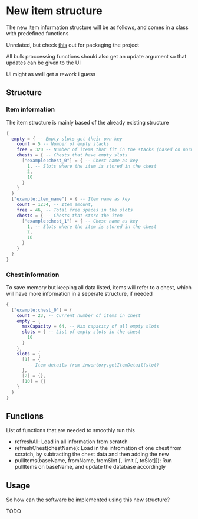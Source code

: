 # New item structure

The new item information structure will be as follows, and comes in a class with predefined functions

Unrelated, but check [this](https://github.com/siffiejoe/lua-amalg) out for packaging the project

All bulk proccessing functions should also get an update argument so that updates can be given to the UI

UI might as well get a rework i guess

## Structure

### Item information

The item structure is mainly based of the already existing structure

```lua
{
  empty = { -- Empty slots get their own key
    count = 5 -- Number of empty stacks
    free = 320 -- Number of items that fit in the stacks (based on normal item size)
    chests = { -- Chests that have empty slots
      ["example:chest_0"] = { -- Chest name as key
        1, -- Slots where the item is stored in the chest
        2,
        10
      }
    }
  }
  ["example:item_name"] = { -- Item name as key
    count = 1234, -- Item amount,
    free = 46, -- Total free spaces in the slots
    chests = { -- Chests that store the item
      ["example:chest_1"] = { -- Chest name as key
        1, -- Slots where the item is stored in the chest
        2,
        10
      }
    }
  }
}
```

### Chest information

To save memory but keeping all data listed, items will refer to a chest, which will have more information in a seperate structure, if needed

```lua
{
  ["example:chest_0"] = {
    count = 23, -- Current number of items in chest
    empty = {
      maxCapacity = 64, -- Max capacity of all empty slots
      slots = { -- List of empty slots in the chest
        10
      }
    },
    slots = {
      [1] = {
        -- Item details from inventory.getItemDetail(slot)
      },
      [2] = {},
      [10] = {}
    }
  }
}
```

## Functions

List of functions that are needed to smoothly run this

- refreshAll: Load in all information from scratch
- refreshChest(chestName): Load in the infromation of one chest from scratch, by subtracting the chest data and then adding the new
- pullItems(baseName, fromName, fromSlot [, limit [, toSlot]]): Run pullItems on baseName, and update the database accordingly

## Usage

So how can the software be implemented using this new structure?

TODO
